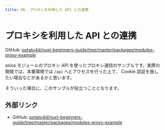 ```yaml
---
title: 06. プロキシを利用した API との連携
---
```


# プロキシを利用した API との連携

GitHub: [potato4d/nuxt-beginners-guide/tree/master/packages/modules-proxy-example](https://github.com/potato4d/nuxt-beginners-guide/tree/master/packages/modules-proxy-example)


axios モジュールのプロキシ API を使ったプロキシ通信のサンプルです。実際の開発では、本番環境では `/api` へとアクセスを行った上で、 Cookie 認証を施したい場合などがあるかと思います。

そういった場合に、このサンプルが役立つこととなります。

## 外部リンク

- GitHub: [potato4d/nuxt-beginners-guide/tree/master/packages/modules-proxy-example](https://github.com/potato4d/nuxt-beginners-guide/tree/master/packages/modules-proxy-example)
